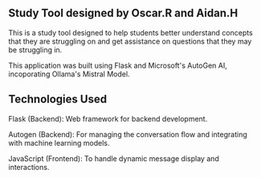 ## Study Tool designed by Oscar.R and Aidan.H

This is a study tool designed to help students better understand concepts that they are struggling on and get assistance on questions that they may be struggling in.

This application was built using Flask and Microsoft's AutoGen AI, incoporating Ollama's Mistral Model.

## Technologies Used
Flask (Backend): Web framework for backend development.

Autogen (Backend): For managing the conversation flow and integrating with machine learning models.

JavaScript (Frontend): To handle dynamic message display and interactions.
